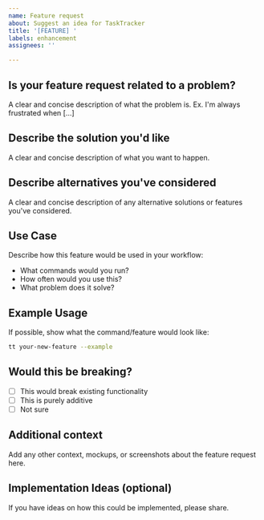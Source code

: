 ```yaml
---
name: Feature request
about: Suggest an idea for TaskTracker
title: '[FEATURE] '
labels: enhancement
assignees: ''

---
```


## **Is your feature request related to a problem?**
A clear and concise description of what the problem is. Ex. I'm always frustrated when [...]

## **Describe the solution you'd like**
A clear and concise description of what you want to happen.

## **Describe alternatives you've considered**
A clear and concise description of any alternative solutions or features you've considered.

## **Use Case**
Describe how this feature would be used in your workflow:
- What commands would you run?
- How often would you use this?
- What problem does it solve?

## **Example Usage**
If possible, show what the command/feature would look like:
```bash
tt your-new-feature --example
```

## **Would this be breaking?**
- [ ] This would break existing functionality
- [ ] This is purely additive
- [ ] Not sure

## **Additional context**
Add any other context, mockups, or screenshots about the feature request here.

## **Implementation Ideas** (optional)
If you have ideas on how this could be implemented, please share. 